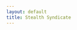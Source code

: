```yaml
---
layout: default
title: Stealth Syndicate
---
```


<!-- Content is already handled in the default.html layout -->
